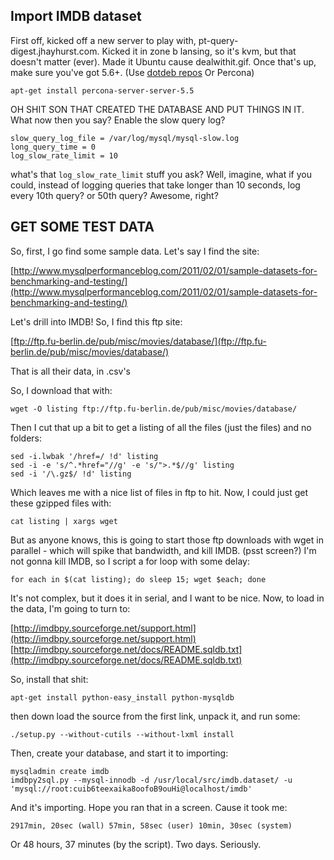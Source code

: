 ## Import IMDB dataset ##

First off, kicked off a new server to play with, pt-query-digest.jhayhurst.com.
Kicked it in zone b lansing, so it's kvm, but that doesn't matter (ever).
Made it Ubuntu cause dealwithit.gif. Once that's up, make sure you've got 5.6+.
(Use [dotdeb repos](http://dotdeb.org/instructions/) Or Percona)

```
apt-get install percona-server-server-5.5
```

OH SHIT SON THAT CREATED THE DATABASE AND PUT THINGS IN IT. What now then you say? Enable the slow query log?

```
slow_query_log_file	= /var/log/mysql/mysql-slow.log
long_query_time = 0
log_slow_rate_limit = 10
```

what's that `log_slow_rate_limit` stuff you ask?
Well, imagine, what if you could, instead of logging queries that take longer than 10 seconds, log every 10th query? or 50th query? Awesome, right?

## GET SOME TEST DATA ##

So, first, I go find some sample data. Let's say I find the site:

[http://www.mysqlperformanceblog.com/2011/02/01/sample-datasets-for-benchmarking-and-testing/](http://www.mysqlperformanceblog.com/2011/02/01/sample-datasets-for-benchmarking-and-testing/)

Let's drill into IMDB! So, I find this ftp site:

[ftp://ftp.fu-berlin.de/pub/misc/movies/database/](ftp://ftp.fu-berlin.de/pub/misc/movies/database/)

That is all their data, in .csv's

So, I download that with:

```
wget -O listing ftp://ftp.fu-berlin.de/pub/misc/movies/database/
```

Then I cut that up a bit to get a listing of all the files (just the files) and no folders:

```
sed -i.lwbak '/href=/ !d' listing
sed -i -e 's/^.*href="//g' -e 's/">.*$//g' listing
sed -i '/\.gz$/ !d' listing
```

Which leaves me with a nice list of files in ftp to hit. Now, I could just get these gzipped files with:

```
cat listing | xargs wget
```

But as anyone knows, this is going to start those ftp downloads with wget in parallel - which will spike that bandwidth, and kill IMDB.
(psst screen?) I'm not gonna kill IMDB, so I script a for loop with some delay:

```
for each in $(cat listing); do sleep 15; wget $each; done
```

It's not complex, but it does it in serial, and I want to be nice. Now, to load in the data, I'm going to turn to:

[http://imdbpy.sourceforge.net/support.html](http://imdbpy.sourceforge.net/support.html)
[http://imdbpy.sourceforge.net/docs/README.sqldb.txt](http://imdbpy.sourceforge.net/docs/README.sqldb.txt)

So, install that shit:

```
apt-get install python-easy_install python-mysqldb
```

then down load the source from the first link, unpack it, and run some:

```
./setup.py --without-cutils --without-lxml install
```

Then, create your database, and start it to importing:

```
mysqladmin create imdb
imdbpy2sql.py --mysql-innodb -d /usr/local/src/imdb.dataset/ -u 'mysql://root:cuib6teexaika8oofoB9ouHi@localhost/imdb'
```

And it's importing. Hope you ran that in a screen. Cause it took me:

```
2917min, 20sec (wall) 57min, 58sec (user) 10min, 30sec (system)
```

Or 48 hours, 37 minutes (by the script). Two days. Seriously.